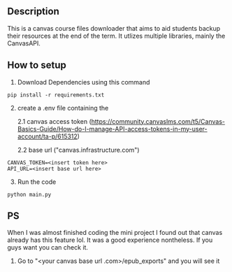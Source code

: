 ## Description
This is a canvas course files downloader that aims to aid students backup their resources at the end of the term. It utlizes multiple libraries, mainly the CanvasAPI.

## How to setup
1. Download Dependencies using this command
```
pip install -r requirements.txt
```
2. create a .env file containing the

    2.1 canvas access token (https://community.canvaslms.com/t5/Canvas-Basics-Guide/How-do-I-manage-API-access-tokens-in-my-user-account/ta-p/615312)
   
    2.2 base url ("canvas.infrastructure.com")
```
CANVAS_TOKEN=<insert token here>
API_URL=<insert base url here>
```
3. Run the code 
```
python main.py
```

## PS 
When I was almost finished coding the mini project I found out that canvas already has this feature lol. It was a good experience nontheless. If you guys want you can check it.
1. Go to "<your canvas base url .com>/epub_exports" and you will see it

